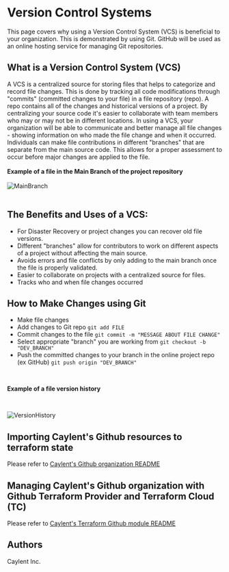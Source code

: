 # Version Control Systems
This page covers why using a Version Control System (VCS) is beneficial to your organization. This is demonstrated by using Git. GitHub will be used as an online hosting service for managing Git repositories.
## What is a Version Control System (VCS)
A VCS is a centralized source for storing files that helps to categorize and record file changes. This is done by tracking all code modifications through "commits" (committed changes to your file) in a file repository (repo). A repo contains all of the changes and historical versions of a project. By centralizing your source code it's easier to collaborate with team members who may or may not be in different locations.
In using a VCS, your organization will be able to communicate and better manage all file changes - showing information on who made the file change and when it occurred. Individuals can make file contributions in different "branches" that are separate from the main source code. This allows for a proper assessment to occur before major changes are applied to the file.
<br />
<br />
**Example of a file in the Main Branch of the project repository**
<br />
<br />
![MainBranch](https://user-images.githubusercontent.com/90650872/137340313-3490354b-015c-436c-97b9-e9c985ee5bff.png)
<br />
<br />
## The Benefits and Uses of a VCS:
* For Disaster Recovery or project changes you can recover old file versions.
* Different "branches" allow for contributors to work on different aspects of a project without affecting the main source.
* Avoids errors and file conflicts by only adding to the main branch once the file is properly validated.
* Easier to collaborate on projects with a centralized source for files.
* Tracks who and when file changes occurred

## How to Make Changes using Git
* Make file changes
* Add changes to Git repo `git add FILE`
* Commit changes to the file `git commit -m "MESSAGE ABOUT FILE CHANGE"`
* Select appropriate "branch" you are working from `git checkout -b "DEV_BRANCH"`
* Push the committed changes to your branch in the online project repo (ex GitHub) `git push origin "DEV_BRANCH"`
<br />

**Example of a file version history**
<br />


<br />

![VersionHistory](https://user-images.githubusercontent.com/90650872/137341752-74e917b7-ce49-45dc-a9d8-3dd7d9ac9775.png)

## Importing Caylent's Github resources to terraform state
Please refer to [Caylent's Github organization README](https://github.com/caylent/caylent_github/blob/master/README.md)

## Managing Caylent's Github organization with Github Terraform Provider and Terraform Cloud (TC)
Please refer to [Caylent's Terraform Github module README](https://github.com/caylent/library/blob/0.12/Terraform/modules/github/README.md)

## Authors

Caylent Inc.




